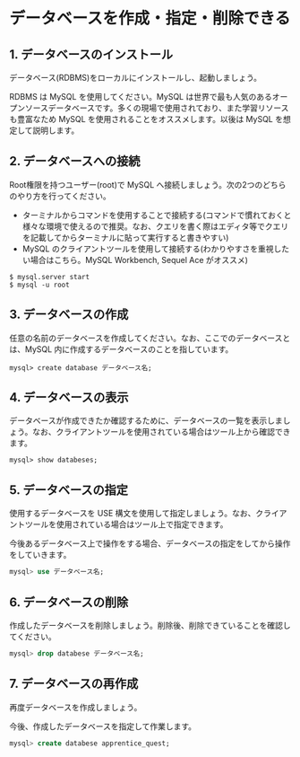 # データベースを作成・指定・削除できる

## 1. データベースのインストール

データベース(RDBMS)をローカルにインストールし、起動しましょう。

RDBMS は MySQL を使用してください。MySQL は世界で最も人気のあるオープンソースデータベースです。多くの現場で使用されており、また学習リソースも豊富なため MySQL を使用されることをオススメします。以後は MySQL を想定して説明します。

## 2. データベースへの接続

Root権限を持つユーザー(root)で MySQL へ接続しましょう。次の2つのどちらのやり方を行ってください。

- ターミナルからコマンドを使用することで接続する(コマンドで慣れておくと様々な環境で使えるので推奨。なお、クエリを書く際はエディタ等でクエリを記載してからターミナルに貼って実行すると書きやすい)
- MySQL のクライアントツールを使用して接続する(わかりやすさを重視したい場合はこちら。MySQL Workbench, Sequel Ace がオススメ)

```shell
$ mysql.server start
$ mysql -u root
```

## 3. データベースの作成

任意の名前のデータベースを作成してください。なお、ここでのデータベースとは、MySQL 内に作成するデータベースのことを指しています。

```mysql
mysql> create database データベース名;
```

## 4. データベースの表示

データベースが作成できたか確認するために、データベースの一覧を表示しましょう。なお、クライアントツールを使用されている場合はツール上から確認できます。

```mysql
mysql> show databeses;
```

## 5. データベースの指定

使用するデータベースを USE 構文を使用して指定しましょう。なお、クライアントツールを使用されている場合はツール上で指定できます。

今後あるデータベース上で操作をする場合、データベースの指定をしてから操作をしていきます。

```sql
mysql> use データベース名;
```

## 6. データベースの削除

作成したデータベースを削除しましょう。削除後、削除できていることを確認してください。

```sql
mysql> drop databese データベース名;
```

## 7. データベースの再作成

再度データベースを作成しましょう。

今後、作成したデータベースを指定して作業します。

```sql
mysql> create databese apprentice_quest;
```

